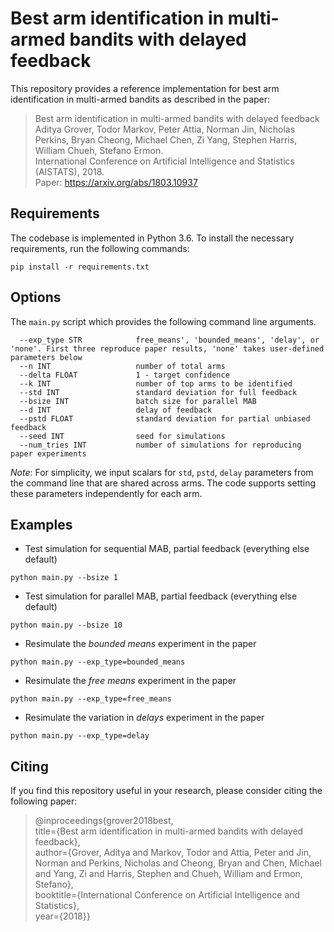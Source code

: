 Best arm identification in multi-armed bandits with delayed feedback
============================================

This repository provides a reference implementation for best arm identification in multi-armed bandits as described in the paper:

> Best arm identification in multi-armed bandits with delayed feedback  
Aditya Grover, Todor Markov, Peter Attia, Norman Jin, Nicholas Perkins, Bryan Cheong, Michael Chen, Zi Yang, Stephen Harris, William Chueh, Stefano Ermon.  
International Conference on Artificial Intelligence and Statistics (AISTATS), 2018.   
Paper: https://arxiv.org/abs/1803.10937

## Requirements

The codebase is implemented in Python 3.6. To install the necessary requirements, run the following commands:

```
pip install -r requirements.txt
```

## Options

The `main.py` script which provides the following command line arguments.

```
  --exp_type STR			free_means', 'bounded_means', 'delay', or 'none'. First three reproduce paper results, 'none' takes user-defined parameters below
  --n INT					number of total arms
  --delta FLOAT				1 - target confidence
  --k INT					number of top arms to be identified
  --std INT					standard deviation for full feedback
  --bsize INT				batch size for parallel MAB
  --d INT					delay of feedback
  --pstd FLOAT				standard deviation for partial unbiased feedback
  --seed INT				seed for simulations
  --num_tries INT			number of simulations for reproducing paper experiments
```

*Note*: For simplicity, we input scalars for `std`, `pstd`, `delay` parameters from the command line that are shared across arms. The code supports setting these parameters independently for each arm.

## Examples

* Test simulation for sequential MAB, partial feedback (everything else default)

```
python main.py --bsize 1
```

* Test simulation for parallel MAB, partial feedback (everything else default)

```
python main.py --bsize 10
```

* Resimulate the *bounded means* experiment in the paper

```
python main.py --exp_type=bounded_means
```

* Resimulate the *free means* experiment in the paper

```
python main.py --exp_type=free_means
```

* Resimulate the variation in *delays* experiment in the paper

```
python main.py --exp_type=delay
```


## Citing

If you find this repository useful in your research, please consider citing the following paper:

>@inproceedings{grover2018best,  
  title={Best arm identification in multi-armed bandits with delayed feedback},  
  author={Grover, Aditya and Markov, Todor and Attia, Peter and Jin, Norman and Perkins, Nicholas and Cheong, Bryan and Chen, Michael and Yang, Zi and Harris, Stephen and Chueh, William and Ermon, Stefano},  
  booktitle={International Conference on Artificial Intelligence and Statistics},  
  year={2018}}